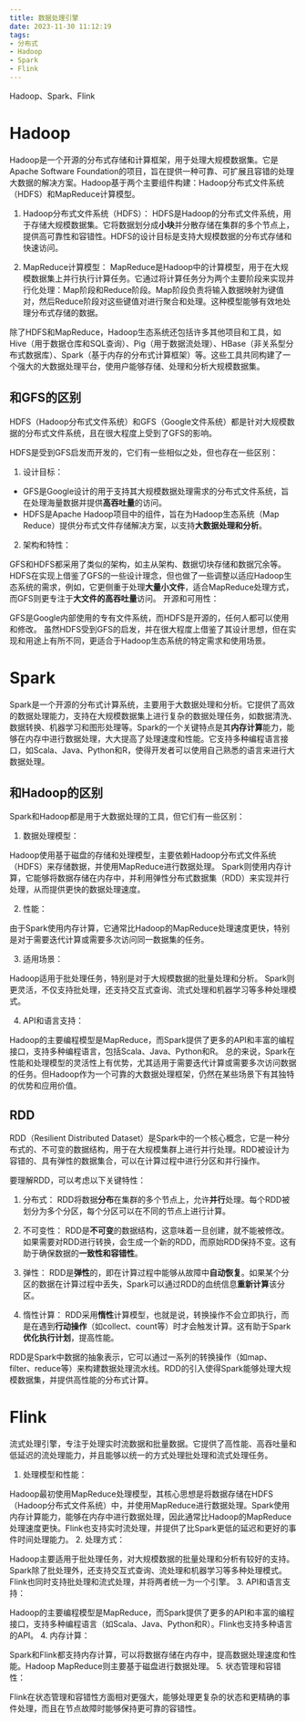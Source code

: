 ```yaml
---
title: 数据处理引擎
date: 2023-11-30 11:12:19
tags:
- 分布式
- Hadoop
- Spark
- Flink
---
```

Hadoop、Spark、Flink
<!-- more -->
# Hadoop
Hadoop是一个开源的分布式存储和计算框架，用于处理大规模数据集。它是Apache Software Foundation的项目，旨在提供一种可靠、可扩展且容错的处理大数据的解决方案。Hadoop基于两个主要组件构建：Hadoop分布式文件系统（HDFS）和MapReduce计算模型。

1. Hadoop分布式文件系统（HDFS）： HDFS是Hadoop的分布式文件系统，用于存储大规模数据集。它将数据划分成**小块**并分散存储在集群的多个节点上，提供高可靠性和容错性。HDFS的设计目标是支持大规模数据的分布式存储和快速访问。

2. MapReduce计算模型： MapReduce是Hadoop中的计算模型，用于在大规模数据集上并行执行计算任务。它通过将计算任务分为两个主要阶段来实现并行化处理：Map阶段和Reduce阶段。Map阶段负责将输入数据映射为键值对，然后Reduce阶段对这些键值对进行聚合和处理。这种模型能够有效地处理分布式存储的数据。

除了HDFS和MapReduce，Hadoop生态系统还包括许多其他项目和工具，如Hive（用于数据仓库和SQL查询）、Pig（用于数据流处理）、HBase（非关系型分布式数据库）、Spark（基于内存的分布式计算框架）等。这些工具共同构建了一个强大的大数据处理平台，使用户能够存储、处理和分析大规模数据集。
## 和GFS的区别
HDFS（Hadoop分布式文件系统）和GFS（Google文件系统）都是针对大规模数据的分布式文件系统，且在很大程度上受到了GFS的影响。

HDFS是受到GFS启发而开发的，它们有一些相似之处，但也存在一些区别：

1. 设计目标：

* GFS是Google设计的用于支持其大规模数据处理需求的分布式文件系统，旨在处理海量数据并提供**高吞吐量**的访问。
* HDFS是Apache Hadoop项目中的组件，旨在为Hadoop生态系统（Map Reduce）提供分布式文件存储解决方案，以支持**大数据处理和分析**。

2. 架构和特性：

GFS和HDFS都采用了类似的架构，如主从架构、数据切块存储和数据冗余等。
HDFS在实现上借鉴了GFS的一些设计理念，但也做了一些调整以适应Hadoop生态系统的需求，例如，它更侧重于处理**大量小文件**，适合MapReduce处理方式，而GFS则更专注于**大文件的高吞吐量**访问。
开源和可用性：

GFS是Google内部使用的专有文件系统，而HDFS是开源的，任何人都可以使用和修改。
虽然HDFS受到GFS的启发，并在很大程度上借鉴了其设计思想，但在实现和用途上有所不同，更适合于Hadoop生态系统的特定需求和使用场景。
# Spark
Spark是一个开源的分布式计算系统，主要用于大数据处理和分析。它提供了高效的数据处理能力，支持在大规模数据集上进行复杂的数据处理任务，如数据清洗、数据转换、机器学习和图形处理等。Spark的一个关键特点是其**内存计算**能力，能够在内存中进行数据处理，大大提高了处理速度和性能。它支持多种编程语言接口，如Scala、Java、Python和R，使得开发者可以使用自己熟悉的语言来进行大数据处理。
## 和Hadoop的区别
Spark和Hadoop都是用于大数据处理的工具，但它们有一些区别：

1. 数据处理模型：

Hadoop使用基于磁盘的存储和处理模型，主要依赖Hadoop分布式文件系统（HDFS）来存储数据，并使用MapReduce进行数据处理。
Spark则使用内存计算，它能够将数据存储在内存中，并利用弹性分布式数据集（RDD）来实现并行处理，从而提供更快的数据处理速度。

2. 性能：

由于Spark使用内存计算，它通常比Hadoop的MapReduce处理速度更快，特别是对于需要迭代计算或需要多次访问同一数据集的任务。

3. 适用场景：

Hadoop适用于批处理任务，特别是对于大规模数据的批量处理和分析。
Spark则更灵活，不仅支持批处理，还支持交互式查询、流式处理和机器学习等多种处理模式。

4. API和语言支持：

Hadoop的主要编程模型是MapReduce，而Spark提供了更多的API和丰富的编程接口，支持多种编程语言，包括Scala、Java、Python和R。
总的来说，Spark在性能和处理模型的灵活性上有优势，尤其适用于需要迭代计算或需要多次访问数据的任务。但Hadoop作为一个可靠的大数据处理框架，仍然在某些场景下有其独特的优势和应用价值。

## RDD

RDD（Resilient Distributed Dataset）是Spark中的一个核心概念，它是一种分布式的、不可变的数据结构，用于在大规模集群上进行并行处理。RDD被设计为容错的、具有弹性的数据集合，可以在计算过程中进行分区和并行操作。

要理解RDD，可以考虑以下关键特性：

1. 分布式： RDD将数据**分布**在集群的多个节点上，允许**并行**处理。每个RDD被划分为多个分区，每个分区可以在不同的节点上进行计算。

2. 不可变性： RDD是**不可变**的数据结构，这意味着一旦创建，就不能被修改。如果需要对RDD进行转换，会生成一个新的RDD，而原始RDD保持不变。这有助于确保数据的**一致性和容错性**。

3. 弹性： RDD是**弹性**的，即在计算过程中能够从故障中**自动恢复**。如果某个分区的数据在计算过程中丢失，Spark可以通过RDD的血统信息**重新计算**该分区。

4. 惰性计算： RDD采用**惰性**计算模型，也就是说，转换操作不会立即执行，而是在遇到**行动操作**（如collect、count等）时才会触发计算。这有助于Spark**优化执行计划**，提高性能。

RDD是Spark中数据的抽象表示，它可以通过一系列的转换操作（如map、filter、reduce等）来构建数据处理流水线。RDD的引入使得Spark能够处理大规模数据集，并提供高性能的分布式计算。

# Flink
流式处理引擎，专注于处理实时流数据和批量数据。它提供了高性能、高吞吐量和低延迟的流处理能力，并且能够以统一的方式处理批处理和流式处理任务。

1. 处理模型和性能：

Hadoop最初使用MapReduce处理模型，其核心思想是将数据存储在HDFS（Hadoop分布式文件系统）中，并使用MapReduce进行数据处理。Spark使用内存计算能力，能够在内存中进行数据处理，因此通常比Hadoop的MapReduce处理速度更快。Flink也支持实时流处理，并提供了比Spark更低的延迟和更好的事件时间处理能力。
2. 处理方式：

Hadoop主要适用于批处理任务，对大规模数据的批量处理和分析有较好的支持。Spark除了批处理外，还支持交互式查询、流处理和机器学习等多种处理模式。Flink也同时支持批处理和流式处理，并将两者统一为一个引擎。
3. API和语言支持：

Hadoop的主要编程模型是MapReduce，而Spark提供了更多的API和丰富的编程接口，支持多种编程语言（如Scala、Java、Python和R）。Flink也支持多种语言的API。
4. 内存计算：

Spark和Flink都支持内存计算，可以将数据存储在内存中，提高数据处理速度和性能。Hadoop MapReduce则主要基于磁盘进行数据处理。
5. 状态管理和容错性：

Flink在状态管理和容错性方面相对更强大，能够处理更复杂的状态和更精确的事件处理，而且在节点故障时能够保持更可靠的容错性。